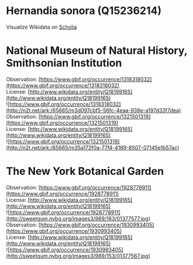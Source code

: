 
Hernandia sonora (Q15236214)
============================
  
Visualize Wikidata on [Scholia](https://scholia.toolforge.org/taxon/Q15236214)
# National Museum of Natural History, Smithsonian Institution
  
Observation: [https://www.gbif.org/occurrence/1318318032](https://www.gbif.org/occurrence/1318318032)  
License: [http://www.wikidata.org/entity/Q18199165](http://www.wikidata.org/entity/Q18199165)  
![https://www.gbif.org/occurrence/1318318032](http://n2t.net/ark:/65665/m3d097cbf5-56fc-4eaa-938e-a197d33f7dea)  
Observation: [https://www.gbif.org/occurrence/1321501319](https://www.gbif.org/occurrence/1321501319)  
License: [http://www.wikidata.org/entity/Q18199165](http://www.wikidata.org/entity/Q18199165)  
![https://www.gbif.org/occurrence/1321501319](http://n2t.net/ark:/65665/m35a172f0a-77f4-4189-8507-07145e1b57ac)
# The New York Botanical Garden
  
Observation: [https://www.gbif.org/occurrence/1928778911](https://www.gbif.org/occurrence/1928778911)  
License: [http://www.wikidata.org/entity/Q18199165](http://www.wikidata.org/entity/Q18199165)  
![https://www.gbif.org/occurrence/1928778911](http://sweetgum.nybg.org/images3/989/163/01377577.jpg)  
Observation: [https://www.gbif.org/occurrence/1930993405](https://www.gbif.org/occurrence/1930993405)  
License: [http://www.wikidata.org/entity/Q18199165](http://www.wikidata.org/entity/Q18199165)  
![https://www.gbif.org/occurrence/1930993405](http://sweetgum.nybg.org/images3/989/153/01377567.jpg)